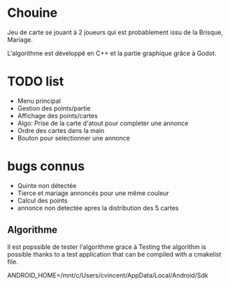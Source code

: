 # Chouine

Jeu de carte se jouant à 2 joueurs qui est probablement issu de la Brisque, Mariage. 

L'algorithme est développé en C++ et la partie graphique grâce à Godot.


# TODO list
- Menu principal
- Gestion des points/partie
- Affichage des points/cartes
- Algo: Prise de la carte d'atout pour completer une annonce
- Ordre des cartes dans la main
- Bouton pour selectionner une annonce

# bugs connus
- Quinte non détectée
- Tierce et mariage annoncés pour une même couleur
- Calcul des points
- annonce non detectée apres la distribution des 5 cartes

## Algorithme

Il est popssible de tester l'algorithme grace à
Testing the algorithm is possible thanks to a test application that can be compiled with a cmakelist file.


ANDROID_HOME=/mnt/c/Users/cvincent/AppData/Local/Android/Sdk
